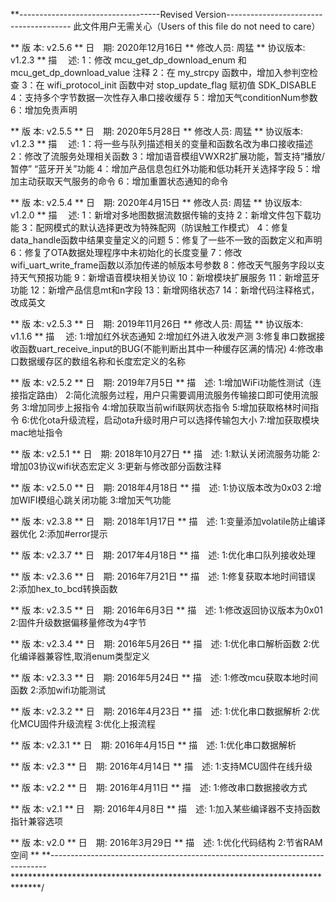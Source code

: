 **-----------------------------------Revised Version---------------------------------------
此文件用户无需关心（Users of this file do not need to care）



** 版  本: v2.5.6
** 日　期: 2020年12月16日
** 修改人员: 周猛
** 协议版本: v1.2.3
** 描　  述: 1：修改 mcu_get_dp_download_enum 和 mcu_get_dp_download_value 注释
			2：在 my_strcpy 函数中，增加入参判空检查
			3：在 wifi_protocol_init 函数中对 stop_update_flag 赋初值 SDK_DISABLE
			4：支持多个字节数据一次性存入串口接收缓存
			5：增加天气conditionNum参数
			6：增加免责声明



** 版  本: v2.5.5
** 日　期: 2020年5月28日
** 修改人员: 周猛
** 协议版本: v1.2.3
** 描　  述: 1：将一些与队列描述相关的变量和函数名改为串口接收描述
			2：修改了流服务处理相关函数
			3：增加语音模组VWXR2扩展功能，暂支持“播放/暂停” “蓝牙开关”功能
			4：增加产品信息包红外功能和低功耗开关选择字段
			5：增加主动获取天气服务的命令
			6：增加重置状态通知的命令



** 版  本: v2.5.4
** 日　期: 2020年4月15日
** 修改人员: 周猛
** 协议版本: v1.2.0
** 描　  述: 1：新增对多地图数据流数据传输的支持
			2：新增文件包下载功能
			3：配网模式的默认选择更改为特殊配网（防误触工作模式）
			4：修复data_handle函数中结果变量定义的问题
			5：修复了一些不一致的函数定义和声明
			6：修复了OTA数据处理程序中未初始化的长度变量
			7：修改wifi_uart_write_frame函数以添加传递的帧版本号参数
			8：修改天气服务字段以支持天气预报功能
			9：新增语音模块相关协议
			10：新增模块扩展服务
			11：新增蓝牙功能
			12：新增产品信息mt和n字段
			13：新增网络状态7
			14：新增代码注释格式，改成英文



** 版  本: v2.5.3 
** 日　期: 2019年11月26日
** 修改人员: 周猛
** 协议版本: v1.1.6
** 描　  述: 1:增加红外状态通知
           2:增加红外进入收发产测
           3:修复串口数据接收函数uart_receive_input的BUG(不能判断出其中一种缓存区满的情况)
           4:修改串口数据缓存区的数组名称和长度宏定义的名称

** 版  本: v2.5.2
** 日　期: 2019年7月5日
** 描　述: 1:增加WiFi功能性测试（连接指定路由）
           2:简化流服务过程，用户只需要调用流服务传输接口即可使用流服务
           3:增加同步上报指令
           4:增加获取当前wifi联网状态指令
           5:增加获取格林时间指令
           6:优化ota升级流程，启动ota升级时用户可以选择传输包大小
           7:增加获取模块mac地址指令

** 版  本: v2.5.1
** 日　期: 2018年10月27日
** 描　述: 1:默认关闭流服务功能
           2:增加03协议wifi状态宏定义
		   3:更新与修改部分函数注释

** 版  本: v2.5.0
** 日　期: 2018年4月18日
** 描　述: 1:协议版本改为0x03
           2:增加WIFI模组心跳关闭功能
           3:增加天气功能

** 版  本: v2.3.8
** 日　期: 2018年1月17日
** 描　述: 1:变量添加volatile防止编译器优化
           2:添加#error提示

** 版  本: v2.3.7
** 日　期: 2017年4月18日
** 描　述: 1:优化串口队列接收处理
		   
** 版  本: v2.3.6
** 日　期: 2016年7月21日
** 描　述: 1:修复获取本地时间错误
           2:添加hex_to_bcd转换函数
		   
** 版  本: v2.3.5
** 日　期: 2016年6月3日
** 描　述: 1:修改返回协议版本为0x01
           2:固件升级数据偏移量修改为4字节

** 版  本: v2.3.4
** 日　期: 2016年5月26日
** 描　述: 1:优化串口解析函数
           2:优化编译器兼容性,取消enum类型定义

** 版  本: v2.3.3
** 日　期: 2016年5月24日
** 描　述: 1:修改mcu获取本地时间函数
           2:添加wifi功能测试

** 版  本: v2.3.2
** 日　期: 2016年4月23日
** 描　述: 1:优化串口数据解析
           2:优化MCU固件升级流程
           3:优化上报流程

** 版  本: v2.3.1
** 日　期: 2016年4月15日
** 描　述: 1:优化串口数据解析

** 版  本: v2.3
** 日　期: 2016年4月14日
** 描　述: 1:支持MCU固件在线升级

** 版  本: v2.2
** 日　期: 2016年4月11日
** 描　述: 1:修改串口数据接收方式

** 版  本: v2.1
** 日　期: 2016年4月8日
** 描　述: 1:加入某些编译器不支持函数指针兼容选项

** 版  本: v2.0
** 日　期: 2016年3月29日
** 描　述: 1:优化代码结构
           2:节省RAM空间
**
**-----------------------------------------------------------------------------
******************************************************************************/